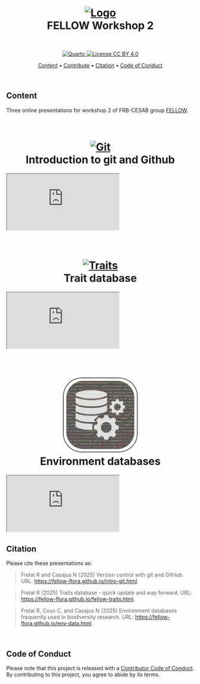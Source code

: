 <h1 align="center">
  <br>
  <a href="https://github.com/FELLOW-flora/slides-ws2"><img src="img/fellow-logo.png" alt="Logo" width="200"></a>
  <br>FELLOW Workshop 2<br>
</h1>

<br>

<p align="center">
  <a href="https://quarto.org/">
    <img src="https://img.shields.io/badge/Made%20with-Quarto-blue.svg" alt="Quarto">
  </a>
  <a href="https://choosealicense.com/licenses/cc-by-4.0/">
    <img src="https://img.shields.io/badge/License-CC%20BY%204.0-green.svg" alt="License CC BY 4.0">
  </a>
</p>



<p align="center">
  <a href="#content">Content</a> •
  <a href="#contribute">Contribute</a> •
  <a href="#citation">Citation</a> •
  <a href="#code-of-conduct">Code of Conduct</a>
</p>

<br>


## Content

Three online presentations for workshop 2 of FRB-CESAB group [FELLOW](https://www.fondationbiodiversite.fr/la-frb-en-action/programmes-et-projets/le-cesab/fellow/).


<h1 align="center">
  <br>
  <a href="https://fellow-flora.github.io/intro-git.html"><img src="img/git-logo.png" alt="Git" width="200"></a>
  <br>Introduction to git and Github<br>
</h1>

<div class="container">
  <iframe class="responsive-iframe" src="https://fellow-flora.github.io/intro-git.html"></iframe>
</div> 


<h1 align="center">
  <br>
  <a href="https://fellow-flora.github.io/fellow-traits.html"><img src="img/fellow-logo.png" alt="Traits" width="200"></a>
  <br>Trait database<br>
</h1>

<div class="container">
  <iframe class="responsive-iframe" src="https://fellow-flora.github.io/fellow-traits.html"></iframe>
</div> 


<h1 align="center">
  <br>
  <a href="https://fellow-flora.github.io/env-data.html"><img src="img/logo-dataenv-title.png" alt="Env" width="200"></a>
  <br>Environment databases<br>
</h1>

<div class="container">
  <iframe class="responsive-iframe" src="https://fellow-flora.github.io/env-data.html"></iframe>
</div> 




## Citation

Please cite these presentations as:

> Frelat R and Casajus N (2025) Version control with git and GitHub. URL: <https://fellow-flora.github.io/intro-git.html>.  

> Frelat R (2025) Traits database - quick update and way forward. URL: <https://fellow-flora.github.io/fellow-traits.html>.  

> Frelat R, Coux C, and Casajus N (2025) Environment databases frequently used in biodiversity research. URL: <https://fellow-flora.github.io/env-data.html>.  


<br>


## Code of Conduct

Please note that this project is released with a
[Contributor Code of
Conduct](https://contributor-covenant.org/version/2/0/CODE_OF_CONDUCT.html).
By contributing to this project, you agree to abide by its terms.
